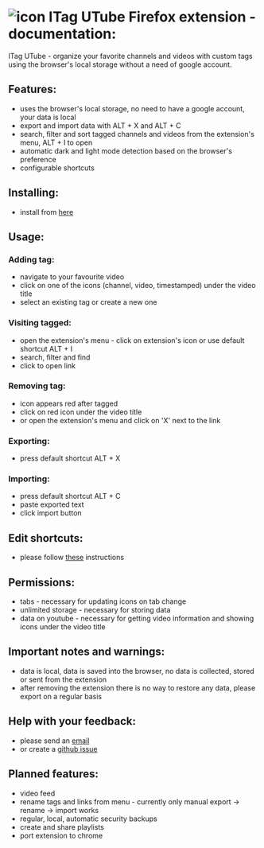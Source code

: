 # ![icon](https://github.com/61-6D-6D-6F/itag-utube-docs/assets/30551234/828dce89-c999-45d8-a308-0b2648adf312) ITag UTube Firefox extension - documentation:
ITag UTube  - organize your favorite channels and videos with custom tags using the browser's local storage without a need of google account.

## Features:
- uses the browser's local storage, no need to have a google account, your data is local
- export and import data with ALT + X and ALT + C
- search, filter and sort tagged channels and videos from the extension's menu, ALT + I to open
- automatic dark and light mode detection based on the browser's preference
- configurable shortcuts

## Installing:
- install from [here](https://addons.mozilla.org/en-US/firefox/addon/itag-utube-organizer/)

## Usage:
### Adding tag:
- navigate to your favourite video
- click on one of the icons (channel, video, timestamped) under the video title
- select an existing tag or create a new one

### Visiting tagged:
- open the extension's menu - click on extension's icon or use default shortcut ALT + I
- search, filter and find
- click to open link

### Removing tag:
- icon appears red after tagged
- click on red icon under the video title
- or open the extension's menu and click on 'X' next to the link

### Exporting:
- press default shortcut ALT + X

### Importing:
- press default shortcut ALT + C
- paste exported text
- click import button

## Edit shortcuts:
- please follow [these](https://support.mozilla.org/en-US/kb/manage-extension-shortcuts-firefox) instructions 

## Permissions:
- tabs - necessary for updating icons on tab change
- unlimited storage - necessary for storing data
- data on youtube - necessary for getting video information and showing icons under the video title

## Important notes and warnings:
- data is local, data is saved into the browser, no data is collected, stored or sent from the extension
- after removing the extension there is no way to restore any data, please export on a regular basis

## Help with your feedback:
- please send an [email](mailto:ammo@ammo.codes)
- or create a [github issue](https://github.com/61-6D-6D-6F/itag-utube-docs/issues)

## Planned features:
- video feed
- rename tags and links from menu - currently only manual export -> rename -> import works
- regular, local, automatic security backups
- create and share playlists
- port extension to chrome
